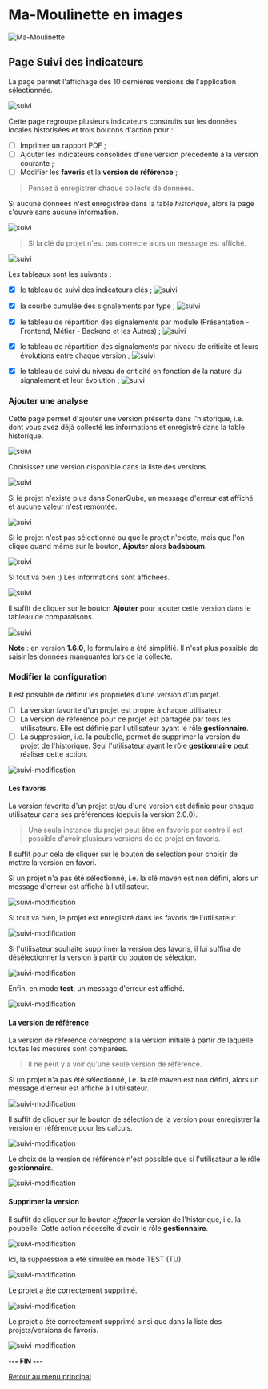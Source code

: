 # Ma-Moulinette en images

![Ma-Moulinette](/assets/images/home/home-000.jpg)

## Page Suivi des indicateurs

La page permet l'affichage des 10 dernières versions de l'application sélectionnée.

![suivi](/assets/images/suivi/suivi-001.jpg)

Cette page regroupe plusieurs indicateurs construits sur les données locales historisées et trois boutons d'action pour :

* [ ] Imprimer un rapport PDF ;
* [ ] Ajouter les indicateurs consolidés d'une version précédente à la version courante ;
* [ ] Modifier les **favoris** et la **version de référence** ;

> Pensez à enregistrer chaque collecte de données.

Si aucune données n'est enregistrée dans la table *historique*, alors la page s'ouvre sans aucune information.

![suivi](/assets/images/suivi/suivi-001a.jpg)

> Si la clé du projet n'est pas correcte alors un message est affiché.

![suivi](/assets/images/suivi/suivi-001b.jpg)

Les tableaux sont les suivants :

* [x] le tableau de suivi des indicateurs clés ;
![suivi](/assets/images/suivi/suivi-002.jpg)

* [x] la courbe cumulée des signalements par type ;
![suivi](/assets/images/suivi/suivi-003.jpg)

* [x] le tableau de répartition des signalements par module (Présentation - Frontend, Métier - Backend et les Autres) ;
![suivi](/assets/images/suivi/suivi-004.jpg)

* [x] le tableau de répartition des signalements par niveau de criticité et leurs évolutions entre chaque version ;
![suivi](/assets/images/suivi/suivi-005.jpg)

* [X] le tableau de suivi du niveau de criticité en fonction de la nature du signalement et leur évolution ;
![suivi](/assets/images/suivi/suivi-006.jpg)

### Ajouter une analyse

Cette page permet d'ajouter une version présente dans l'historique, i.e. dont vous avez déjà collecté les informations et enregistré dans la table historique.

![suivi](/assets/images/suivi/suivi-ajout-001.jpg)

Choisissez une version disponible dans la liste des versions.

![suivi](/assets/images/suivi/suivi-ajout-002.jpg)

Si le projet n'existe plus dans SonarQube, un message d'erreur est affiché et aucune valeur n'est remontée.

![suivi](/assets/images/suivi/suivi-ajout-003.jpg)

Si le projet n'est pas sélectionné ou que le projet n'existe, mais que l'on clique quand même sur le bouton, **Ajouter** alors **badaboum**.

![suivi](/assets/images/suivi/suivi-ajout-004.jpg)

Si tout va bien :) Les informations sont affichées.

![suivi](/assets/images/suivi/suivi-ajout-005.jpg)

Il suffit de cliquer sur le bouton **Ajouter** pour ajouter cette version dans le tableau de comparaisons.

![suivi](/assets/images/suivi/suivi-ajout-006.jpg)

**Note** : en version **1.6.0**, le formulaire a été simplifié. Il n'est plus possible de saisir les données manquantes lors de la collecte.

### Modifier la configuration

Il est possible de définir les propriétés d'une version d'un projet.

* [ ] La version favorite d'un projet est propre à chaque utilisateur.
* [ ] La version de référence pour ce projet est partagée par tous les utilisateurs. Elle est définie par l'utilisateur ayant le rôle **gestionnaire**.
* [ ] La suppression, i.e. la poubelle, permet de supprimer la version du projet de l'historique. Seul l'utilisateur ayant le rôle **gestionnaire** peut réaliser cette action.

![suivi-modification](/assets/images/suivi/suivi-modification-001.jpg)

#### Les favoris

La version favorite d'un projet et/ou d'une version est définie pour chaque utilisateur dans ses préférences (depuis la version 2.0.0).

> Une seule instance du projet peut être en favoris par contre il est possible d'avoir plusieurs versions de ce projet en favoris.

Il suffit pour cela de cliquer sur le bouton de sélection pour choisir de mettre la version en favori.

Si un projet n'a pas été sélectionné, i.e. la clé maven est non défini, alors un message d'erreur est affiché à l'utilisateur.

![suivi-modification](/assets/images/suivi/suivi-modification-004.jpg)

Si tout va bien, le projet est enregistré dans les favoris de l'utilisateur.

![suivi-modification](/assets/images/suivi/suivi-modification-008.jpg)

Si l'utilisateur souhaite supprimer la version des favoris, il lui suffira de désélectionner la version à partir du bouton de sélection.

![suivi-modification](/assets/images/suivi/suivi-modification-010.jpg)

Enfin, en mode **test**, un message d'erreur est affiché.

![suivi-modification](/assets/images/suivi/suivi-modification-009.jpg)

#### La version de référence

La version de référence correspond à la version initiale à partir de laquelle toutes les mesures sont comparées.

> Il ne peut y a voir qu'une seule version de référence.

Si un projet n'a pas été sélectionné, i.e. la clé maven est non défini, alors un message d'erreur est affiché à l'utilisateur.

![suivi-modification](/assets/images/suivi/suivi-modification-004.jpg)

Il suffit de cliquer sur le bouton de sélection de la version pour enregistrer la version en référence pour les calculs.

![suivi-modification](/assets/images/suivi/suivi-modification-002.jpg)

Le choix de la version de référence n'est possible que si l'utilisateur a le rôle **gestionnaire**.

![suivi-modification](/assets/images/suivi/suivi-modification-003.jpg)

#### Supprimer la version

Il suffit de cliquer sur le bouton *effacer* la version de l'historique, i.e. la poubelle. Cette action nécessite d'avoir le rôle **gestionnaire**.

![suivi-modification](/assets/images/suivi/suivi-modification-003.jpg)

Ici, la suppression a été simulée en mode TEST (TU).

![suivi-modification](/assets/images/suivi/suivi-modification-005.jpg)

Le projet a été correctement supprimé.

![suivi-modification](/assets/images/suivi/suivi-modification-006.jpg)

Le projet a été correctement supprimé ainsi que dans la liste des projets/versions de favoris.

![suivi-modification](/assets/images/suivi/suivi-modification-007.jpg)

-**-- FIN --**-

[Retour au menu principal](/index.html)
